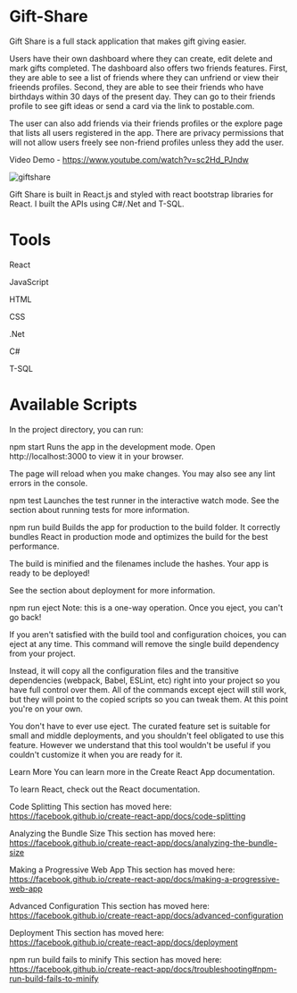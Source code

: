 # Gift-Share

Gift Share is a full stack application that makes gift giving easier.

Users have their own dashboard where they can create, edit delete and mark gifts completed. 
The dashboard also offers two friends features. First, they are able to see a list of friends where they can unfriend or view their frieends profiles. 
Second, they are able to see their friends who have birthdays within 30 days of the present day. They can go to their friends profile to see gift ideas or send a card 
via the link to postable.com.

The user can also add friends via their friends profiles or the explore page that lists all users registered in the app. There are privacy permissions that will not 
allow users freely see non-friend profiles unless they add the user. 

Video Demo - https://www.youtube.com/watch?v=sc2Hd_PJndw

![giftshare](https://user-images.githubusercontent.com/90103297/164071689-9f38c390-5853-462c-9c0d-b8809c39a085.jpg)

Gift Share is built in React.js and styled with react bootstrap libraries for React.  I built the APIs using C#/.Net and T-SQL.

# Tools

React

JavaScript

HTML

CSS

.Net

C#

T-SQL





























# Available Scripts

In the project directory, you can run:

npm start Runs the app in the development mode. Open http://localhost:3000 to view it in your browser.

The page will reload when you make changes. You may also see any lint errors in the console.

npm test Launches the test runner in the interactive watch mode. See the section about running tests for more information.

npm run build Builds the app for production to the build folder. It correctly bundles React in production mode and optimizes the build for the best performance.

The build is minified and the filenames include the hashes. Your app is ready to be deployed!

See the section about deployment for more information.

npm run eject Note: this is a one-way operation. Once you eject, you can't go back!

If you aren't satisfied with the build tool and configuration choices, you can eject at any time. This command will remove the single build dependency from your project.

Instead, it will copy all the configuration files and the transitive dependencies (webpack, Babel, ESLint, etc) right into your project so you have full control over them. All of the commands except eject will still work, but they will point to the copied scripts so you can tweak them. At this point you're on your own.

You don't have to ever use eject. The curated feature set is suitable for small and middle deployments, and you shouldn't feel obligated to use this feature. However we understand that this tool wouldn't be useful if you couldn't customize it when you are ready for it.

Learn More You can learn more in the Create React App documentation.

To learn React, check out the React documentation.

Code Splitting This section has moved here: https://facebook.github.io/create-react-app/docs/code-splitting

Analyzing the Bundle Size This section has moved here: https://facebook.github.io/create-react-app/docs/analyzing-the-bundle-size

Making a Progressive Web App This section has moved here: https://facebook.github.io/create-react-app/docs/making-a-progressive-web-app

Advanced Configuration This section has moved here: https://facebook.github.io/create-react-app/docs/advanced-configuration

Deployment This section has moved here: https://facebook.github.io/create-react-app/docs/deployment

npm run build fails to minify This section has moved here: https://facebook.github.io/create-react-app/docs/troubleshooting#npm-run-build-fails-to-minify
